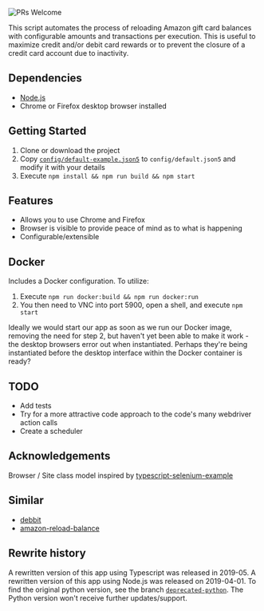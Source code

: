 ![PRs Welcome](https://img.shields.io/badge/PRs-welcome-brightscreen.svg)

This script automates the process of reloading Amazon gift card balances with configurable amounts and transactions per execution. This is useful to maximize credit and/or debit card rewards or to prevent the closure of a credit card account due to inactivity.

## Dependencies

- [Node.js](https://nodejs.org/)
- Chrome or Firefox desktop browser installed

## Getting Started
1. Clone or download the project
2. Copy [`config/default-example.json5`](config/default-example.json5) to `config/default.json5` and modify it with your details
3. Execute `npm install && npm run build && npm start`

## Features

* Allows you to use Chrome and Firefox
* Browser is visible to provide peace of mind as to what is happening
* Configurable/extensible

## Docker

Includes a Docker configuration. To utilize:

1. Execute `npm run docker:build && npm run docker:run`
2. You then need to VNC into port 5900, open a shell, and execute `npm start`

Ideally we would start our app as soon as we run our Docker image, removing the need for step 2, but haven't yet been able to make it work - the desktop browsers error out when instantiated. Perhaps they're being instantiated before the desktop interface within the Docker container is ready?

## TODO

- Add tests
- Try for a more attractive code approach to the code's many webdriver action calls
- Create a scheduler 

## Acknowledgements

Browser / Site class model inspired by [typescript-selenium-example](/goenning/typescript-selenium-example)

## Similar

- [debbit](https://github.com/jakehilborn/debbit)
- [amazon-reload-balance](https://github.com/rhobot/amazon-reload-balance)

## Rewrite history

A rewritten version of this app using Typescript was released in 2019-05. A rewritten version of this app using Node.js was released on 2019-04-01. To find the original python version, see the branch [`deprecated-python`](../../tree/deprecated-python). The Python version won't receive further updates/support.
